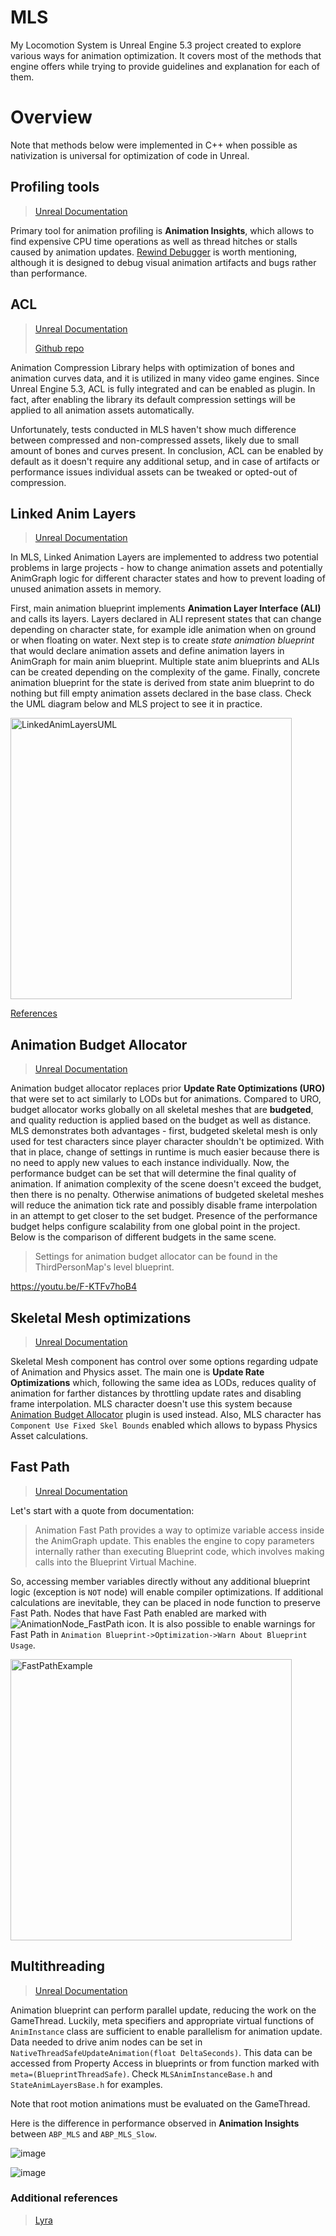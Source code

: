 # MLS
My Locomotion System is Unreal Engine 5.3 project created to explore various ways for animation optimization. It covers most of the methods that engine offers while trying to provide guidelines and explanation for each of them.

# Overview
Note that methods below were implemented in C++ when possible as nativization is universal for optimization of code in Unreal.

## Profiling tools
> [Unreal Documentation](https://docs.unrealengine.com/5.3/en-US/animation-insights-in-unreal-engine/)

Primary tool for animation profiling is **Animation Insights**, which allows to find expensive CPU time operations as well as thread hitches or stalls caused by animation updates.
[Rewind Debugger](https://docs.unrealengine.com/5.3/en-US/animation-rewind-debugger-in-unreal-engine/) is worth mentioning, although it is designed to debug visual animation artifacts and bugs rather than performance.

##  ACL
> [Unreal Documentation](https://docs.unrealengine.com/5.3/en-US/animation-compression-library-in-unreal-engine/)
>
> [Github repo](https://github.com/nfrechette/acl)

Animation Compression Library helps with optimization of bones and animation curves data, and it is utilized in many video game engines. Since Unreal Engine 5.3, ACL is fully integrated and can be enabled as plugin. In fact, after enabling the library its default compression settings will be applied to all animation assets automatically. 

Unfortunately, tests conducted in MLS haven't show much difference between compressed and non-compressed assets, likely due to small amount of bones and curves present. 
In conclusion, ACL can be enabled by default as it doesn't require any additional setup, and in case of artifacts or performance issues individual assets can be tweaked or opted-out of compression.

## Linked Anim Layers
> [Unreal Documentation](https://docs.unrealengine.com/5.3/en-US/using-animation-blueprint-linking-in-unreal-engine/)

In MLS, Linked Animation Layers are implemented to address two potential problems in large projects - how to change animation assets and potentially AnimGraph logic for different character states and how to prevent loading of unused animation assets in memory. 

First, main animation blueprint implements **Animation Layer Interface (ALI)** and calls its layers. Layers declared in ALI represent states that can change depending on character state, for example idle animation when on ground or when floating on water. Next step is to create *state animation blueprint* that would declare animation assets and define animation layers in AnimGraph for main anim blueprint. Multiple state anim blueprints and ALIs can be created depending on the complexity of the game. Finally, concrete animation blueprint for the state is derived from state anim blueprint to do nothing but fill empty animation assets declared in the base class. Check the UML diagram below and MLS project to see it in practice.

<img width="450" alt="LinkedAnimLayersUML" src="https://github.com/Razdvizh/MLS/assets/114196034/865eb1e0-ff90-42f1-a8e9-622c4051e59c">

[References](#AdditionalReferences)

<a id="AnimationBudgetAllocator"></a>
## Animation Budget Allocator
> [Unreal Documentation](https://docs.unrealengine.com/5.3/en-US/animation-budget-allocator-in-unreal-engine/)

Animation budget allocator replaces prior **Update Rate Optimizations (URO)** that were set to act similarly to LODs but for animations. Compared to URO, budget allocator works globally on all skeletal meshes that are **budgeted**, and quality reduction is applied based on the budget as well as distance. MLS demonstrates both advantages - first, budgeted skeletal mesh is only used for test characters since player character shouldn't be optimized. With that in place, change of settings in runtime is much easier because there is no need to apply new values to each instance individually. Now, the performance budget can be set that will determine the final quality of animation. If animation complexity of the scene doesn't exceed the budget, then there is no penalty. Otherwise animations of budgeted skeletal meshes will reduce the animation tick rate and possibly disable frame interpolation in an attempt to get closer to the set budget. Presence of the performance budget helps configure scalability from one global point in the project. Below is the comparison of different budgets in the same scene.
> Settings for animation budget allocator can be found in the ThirdPersonMap's level blueprint.

https://youtu.be/F-KTFv7hoB4

## Skeletal Mesh optimizations
> [Unreal Documentation](https://docs.unrealengine.com/5.3/en-US/animation-optimization-in-unreal-engine/)

Skeletal Mesh component has control over some options regarding udpate of Animation and Physics asset. The main one is **Update Rate Optimizations** which, following the same idea as LODs, reduces quality of animation for farther distances by throttling update rates and disabling frame interpolation. MLS character doesn't use this system because [Animation Budget Allocator](#AnimationBudgetAllocator) plugin is used instead. Also, MLS character has `Component Use Fixed Skel Bounds` enabled which allows to bypass Physics Asset calculations.
 
## Fast Path
> [Unreal Documentation](https://docs.unrealengine.com/5.3/en-US/animation-optimization-in-unreal-engine/)

Let's start with a quote from documentation: 
> Animation Fast Path provides a way to optimize variable access inside the AnimGraph update. This enables the engine to copy parameters internally rather than executing Blueprint code, which involves making calls into the Blueprint Virtual Machine.

So, accessing member variables directly without any additional blueprint logic (exception is `NOT` node) will enable compiler optimizations. If additional calculations are inevitable, they can be placed in node function to preserve Fast Path. Nodes that have Fast Path enabled are marked with ![AnimationNode_FastPath](https://github.com/Razdvizh/MLS/assets/114196034/07081192-1e63-49ad-8f9e-e1b9ae6bf917) icon. It is also possible to enable warnings for Fast Path in `Animation Blueprint->Optimization->Warn About Blueprint Usage`. 

<img width="450" alt="FastPathExample" src="https://github.com/Razdvizh/MLS/assets/114196034/bb30b776-12f3-47e4-a117-402b65b9f373">

## Multithreading
> [Unreal Documentation](https://docs.unrealengine.com/5.3/en-US/animation-optimization-in-unreal-engine/)

Animation blueprint can perform parallel update, reducing the work on the GameThread. Luckily, meta specifiers and appropriate virtual functions of `AnimInstance` class are sufficient to enable parallelism for animation update. Data needed to drive anim nodes can be set in `NativeThreadSafeUpdateAnimation(float DeltaSeconds)`. This data can be accessed from Property Access in blueprints or from function marked with `meta=(BlueprintThreadSafe)`. Check `MLSAnimInstanceBase.h` and `StateAnimLayersBase.h` for examples.

Note that root motion animations must be evaluated on the GameThread.

Here is the difference in performance observed in **Animation Insights** between `ABP_MLS` and `ABP_MLS_Slow`.

![image](https://github.com/Razdvizh/MLS/assets/114196034/9d462e51-8bb6-4372-a8eb-31420aca7ea5)

![image](https://github.com/Razdvizh/MLS/assets/114196034/2504cd19-8d61-4892-9eec-af0075101f62)

<a id="AdditionalReferences"></a>
### Additional references
> [Lyra](https://docs.unrealengine.com/5.3/en-US/animation-in-lyra-sample-game-in-unreal-engine/)
